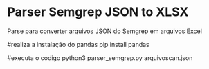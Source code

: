 # Parser Semgrep JSON to XLSX
Parse para converter arquivos JSON do Semgrep em arquivos Excel

#realiza a instalação do pandas
pip install pandas

#executa o codigo
python3 parser_semgrep.py arquivoscan.json
